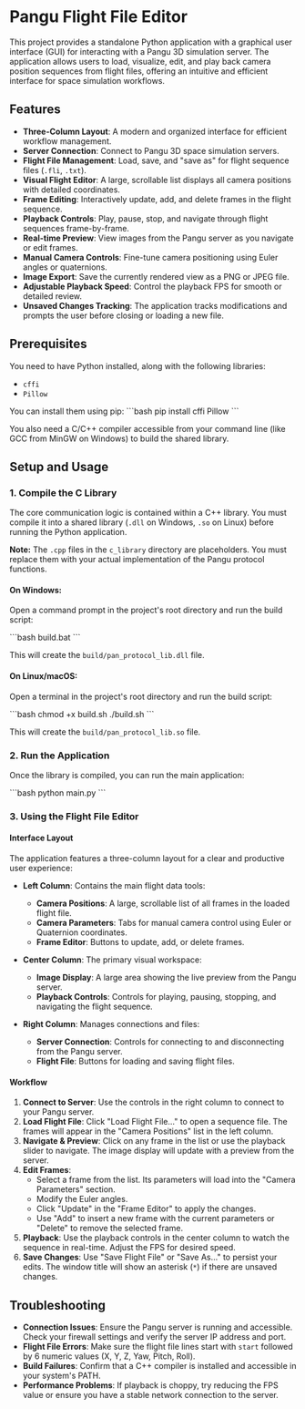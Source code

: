 # Pangu Flight File Editor

This project provides a standalone Python application with a graphical user interface (GUI) for interacting with a Pangu 3D simulation server. The application allows users to load, visualize, edit, and play back camera position sequences from flight files, offering an intuitive and efficient interface for space simulation workflows.

## Features

- **Three-Column Layout**: A modern and organized interface for efficient workflow management.
- **Server Connection**: Connect to Pangu 3D space simulation servers.
- **Flight File Management**: Load, save, and "save as" for flight sequence files (`.fli`, `.txt`).
- **Visual Flight Editor**: A large, scrollable list displays all camera positions with detailed coordinates.
- **Frame Editing**: Interactively update, add, and delete frames in the flight sequence.
- **Playback Controls**: Play, pause, stop, and navigate through flight sequences frame-by-frame.
- **Real-time Preview**: View images from the Pangu server as you navigate or edit frames.
- **Manual Camera Controls**: Fine-tune camera positioning using Euler angles or quaternions.
- **Image Export**: Save the currently rendered view as a PNG or JPEG file.
- **Adjustable Playback Speed**: Control the playback FPS for smooth or detailed review.
- **Unsaved Changes Tracking**: The application tracks modifications and prompts the user before closing or loading a new file.

## Prerequisites

You need to have Python installed, along with the following libraries:

- `cffi`
- `Pillow`

You can install them using pip:
\`\`\`bash
pip install cffi Pillow
\`\`\`

You also need a C/C++ compiler accessible from your command line (like GCC from MinGW on Windows) to build the shared library.

## Setup and Usage

### 1. Compile the C Library

The core communication logic is contained within a C++ library. You must compile it into a shared library (`.dll` on Windows, `.so` on Linux) before running the Python application.

**Note:** The `.cpp` files in the `c_library` directory are placeholders. You must replace them with your actual implementation of the Pangu protocol functions.

#### On Windows:

Open a command prompt in the project's root directory and run the build script:

\`\`\`bash
build.bat
\`\`\`

This will create the `build/pan_protocol_lib.dll` file.

#### On Linux/macOS:

Open a terminal in the project's root directory and run the build script:

\`\`\`bash
chmod +x build.sh
./build.sh
\`\`\`

This will create the `build/pan_protocol_lib.so` file.

### 2. Run the Application

Once the library is compiled, you can run the main application:

\`\`\`bash
python main.py
\`\`\`

### 3. Using the Flight File Editor

#### Interface Layout

The application features a three-column layout for a clear and productive user experience:

- **Left Column**: Contains the main flight data tools:
  - **Camera Positions**: A large, scrollable list of all frames in the loaded flight file.
  - **Camera Parameters**: Tabs for manual camera control using Euler or Quaternion coordinates.
  - **Frame Editor**: Buttons to update, add, or delete frames.

- **Center Column**: The primary visual workspace:
  - **Image Display**: A large area showing the live preview from the Pangu server.
  - **Playback Controls**: Controls for playing, pausing, stopping, and navigating the flight sequence.

- **Right Column**: Manages connections and files:
  - **Server Connection**: Controls for connecting to and disconnecting from the Pangu server.
  - **Flight File**: Buttons for loading and saving flight files.

#### Workflow

1.  **Connect to Server**: Use the controls in the right column to connect to your Pangu server.
2.  **Load Flight File**: Click "Load Flight File..." to open a sequence file. The frames will appear in the "Camera Positions" list in the left column.
3.  **Navigate & Preview**: Click on any frame in the list or use the playback slider to navigate. The image display will update with a preview from the server.
4.  **Edit Frames**:
    -   Select a frame from the list. Its parameters will load into the "Camera Parameters" section.
    -   Modify the Euler angles.
    -   Click "Update" in the "Frame Editor" to apply the changes.
    -   Use "Add" to insert a new frame with the current parameters or "Delete" to remove the selected frame.
5.  **Playback**: Use the playback controls in the center column to watch the sequence in real-time. Adjust the FPS for desired speed.
6.  **Save Changes**: Use "Save Flight File" or "Save As..." to persist your edits. The window title will show an asterisk (`*`) if there are unsaved changes.

## Troubleshooting

-   **Connection Issues**: Ensure the Pangu server is running and accessible. Check your firewall settings and verify the server IP address and port.
-   **Flight File Errors**: Make sure the flight file lines start with `start` followed by 6 numeric values (X, Y, Z, Yaw, Pitch, Roll).
-   **Build Failures**: Confirm that a C++ compiler is installed and accessible in your system's PATH.
-   **Performance Problems**: If playback is choppy, try reducing the FPS value or ensure you have a stable network connection to the server.
